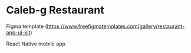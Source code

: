 # Caleb-g Restaurant

Figma template (https://www.freefigmatemplates.com/gallery/restaurant-app-ui-kit)

React Native mobile app